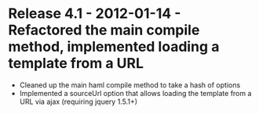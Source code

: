 # Release 4.1 - 2012-01-14 - Refactored the main compile method, implemented loading a template from a URL

* Cleaned up the main haml compile method to take a hash of options
* Implemented a sourceUrl option that allows loading the template from a URL via ajax (requiring jquery 1.5.1+)